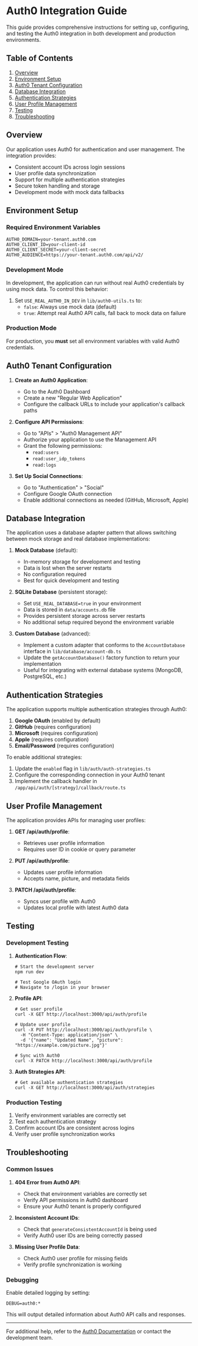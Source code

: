 # Auth0 Integration Guide

This guide provides comprehensive instructions for setting up, configuring, and testing the Auth0 integration in both development and production environments.

## Table of Contents

1. [Overview](#overview)
2. [Environment Setup](#environment-setup)
3. [Auth0 Tenant Configuration](#auth0-tenant-configuration)
4. [Database Integration](#database-integration)
5. [Authentication Strategies](#authentication-strategies)
6. [User Profile Management](#user-profile-management)
7. [Testing](#testing)
8. [Troubleshooting](#troubleshooting)

## Overview

Our application uses Auth0 for authentication and user management. The integration provides:

- Consistent account IDs across login sessions
- User profile data synchronization
- Support for multiple authentication strategies
- Secure token handling and storage
- Development mode with mock data fallbacks

## Environment Setup

### Required Environment Variables

```
AUTH0_DOMAIN=your-tenant.auth0.com
AUTH0_CLIENT_ID=your-client-id
AUTH0_CLIENT_SECRET=your-client-secret
AUTH0_AUDIENCE=https://your-tenant.auth0.com/api/v2/
```

### Development Mode

In development, the application can run without real Auth0 credentials by using mock data. To control this behavior:

1. Set `USE_REAL_AUTH0_IN_DEV` in `lib/auth0-utils.ts` to:
   - `false`: Always use mock data (default)
   - `true`: Attempt real Auth0 API calls, fall back to mock data on failure

### Production Mode

For production, you **must** set all environment variables with valid Auth0 credentials.

## Auth0 Tenant Configuration

1. **Create an Auth0 Application**:
   - Go to the Auth0 Dashboard
   - Create a new "Regular Web Application"
   - Configure the callback URLs to include your application's callback paths

2. **Configure API Permissions**:
   - Go to "APIs" > "Auth0 Management API"
   - Authorize your application to use the Management API
   - Grant the following permissions:
     - `read:users`
     - `read:user_idp_tokens`
     - `read:logs`

3. **Set Up Social Connections**:
   - Go to "Authentication" > "Social"
   - Configure Google OAuth connection
   - Enable additional connections as needed (GitHub, Microsoft, Apple)

## Database Integration

The application uses a database adapter pattern that allows switching between mock storage and real database implementations:

1. **Mock Database** (default):
   - In-memory storage for development and testing
   - Data is lost when the server restarts
   - No configuration required
   - Best for quick development and testing

2. **SQLite Database** (persistent storage):
   - Set `USE_REAL_DATABASE=true` in your environment
   - Data is stored in `data/accounts.db` file
   - Provides persistent storage across server restarts
   - No additional setup required beyond the environment variable

3. **Custom Database** (advanced):
   - Implement a custom adapter that conforms to the `AccountDatabase` interface in `lib/database/account-db.ts`
   - Update the `getAccountDatabase()` factory function to return your implementation
   - Useful for integrating with external database systems (MongoDB, PostgreSQL, etc.)

## Authentication Strategies

The application supports multiple authentication strategies through Auth0:

1. **Google OAuth** (enabled by default)
2. **GitHub** (requires configuration)
3. **Microsoft** (requires configuration)
4. **Apple** (requires configuration)
5. **Email/Password** (requires configuration)

To enable additional strategies:

1. Update the `enabled` flag in `lib/auth/auth-strategies.ts`
2. Configure the corresponding connection in your Auth0 tenant
3. Implement the callback handler in `/app/api/auth/[strategy]/callback/route.ts`

## User Profile Management

The application provides APIs for managing user profiles:

1. **GET /api/auth/profile**:
   - Retrieves user profile information
   - Requires user ID in cookie or query parameter

2. **PUT /api/auth/profile**:
   - Updates user profile information
   - Accepts name, picture, and metadata fields

3. **PATCH /api/auth/profile**:
   - Syncs user profile with Auth0
   - Updates local profile with latest Auth0 data

## Testing

### Development Testing

1. **Authentication Flow**:
   ```
   # Start the development server
   npm run dev
   
   # Test Google OAuth login
   # Navigate to /login in your browser
   ```

2. **Profile API**:
   ```
   # Get user profile
   curl -X GET http://localhost:3000/api/auth/profile
   
   # Update user profile
   curl -X PUT http://localhost:3000/api/auth/profile \
     -H "Content-Type: application/json" \
     -d '{"name": "Updated Name", "picture": "https://example.com/picture.jpg"}'
   
   # Sync with Auth0
   curl -X PATCH http://localhost:3000/api/auth/profile
   ```

3. **Auth Strategies API**:
   ```
   # Get available authentication strategies
   curl -X GET http://localhost:3000/api/auth/strategies
   ```

### Production Testing

1. Verify environment variables are correctly set
2. Test each authentication strategy
3. Confirm account IDs are consistent across logins
4. Verify user profile synchronization works

## Troubleshooting

### Common Issues

1. **404 Error from Auth0 API**:
   - Check that environment variables are correctly set
   - Verify API permissions in Auth0 dashboard
   - Ensure your Auth0 tenant is properly configured

2. **Inconsistent Account IDs**:
   - Check that `generateConsistentAccountId` is being used
   - Verify Auth0 user IDs are being correctly passed

3. **Missing User Profile Data**:
   - Check Auth0 user profile for missing fields
   - Verify profile synchronization is working

### Debugging

Enable detailed logging by setting:
```
DEBUG=auth0:*
```

This will output detailed information about Auth0 API calls and responses.

---

For additional help, refer to the [Auth0 Documentation](https://auth0.com/docs) or contact the development team.
